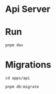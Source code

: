 # Api Server

# Run

```
pnpm dev
```

# Migrations

```
cd apps/api
```

```sh
pnpm db:migrate
```

